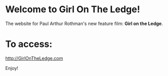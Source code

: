 # Welcome to Girl On The Ledge! 

The website for Paul Arthur Rothman's new feature film: **Girl on the Ledge**.

# To access:
http://GirlOnTheLedge.com

Enjoy!


